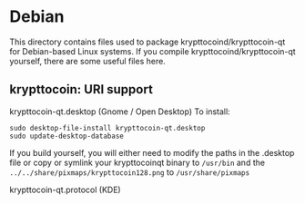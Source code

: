 
Debian
====================
This directory contains files used to package krypttocoind/krypttocoin-qt
for Debian-based Linux systems. If you compile krypttocoind/krypttocoin-qt yourself, there are some useful files here.

## krypttocoin: URI support ##


krypttocoin-qt.desktop  (Gnome / Open Desktop)
To install:

	sudo desktop-file-install krypttocoin-qt.desktop
	sudo update-desktop-database

If you build yourself, you will either need to modify the paths in
the .desktop file or copy or symlink your krypttocoinqt binary to `/usr/bin`
and the `../../share/pixmaps/krypttocoin128.png` to `/usr/share/pixmaps`

krypttocoin-qt.protocol (KDE)

